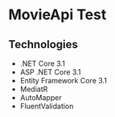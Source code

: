 # MovieApi Test

## Technologies
* .NET Core 3.1
* ASP .NET Core 3.1
* Entity Framework Core 3.1
* MediatR
* AutoMapper
* FluentValidation
